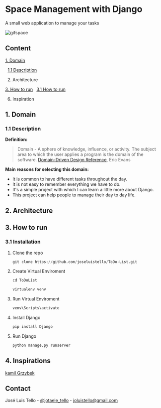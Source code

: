 # Space Management with Django

A small web application to manage your tasks

![gifspace](https://user-images.githubusercontent.com/65988061/136683114-bddefaf3-73ab-4892-be69-ed0f3835050a.gif)

## Content

[1. Domain](#1-Domain)

&nbsp;&nbsp;[1.1 Description](#11-description)

2. Architecture

[3. How to run](#3-How-to-run)
&nbsp;&nbsp;[3.1 How to run](#31-installation)

6. Inspiration

## 1. Domain

### 1.1 Description

**Definition:**

> Domain - A sphere of knowledge, influence, or activity. The subject area to which the user applies a program is the domain of the software. [Domain-Driven Design Reference](http://domainlanguage.com/ddd/reference/), Eric Evans

**Main reasons for selecting this domain:**

- It is common to have different tasks throughout the day.
- It is not easy to remember everything we have to do.
- It's a simple project with which I can learn a little more about Django.
- This project can help people to manage their day to day life.

## 2. Architecture

## 3. How to run

### 3.1 Installation

1. Clone the repo
   ```py
   git clone https://github.com/joseluistello/ToDo-List.git
   ```

2. Create Virtual Enviroment
   ```py
   cd ToDoList
   ```
   ```py
   virtualenv venv
   ```
   
3. Run Virtual Enviroment
   ```py
   venv\Scripts\activate
   ```
   
4. Install Django
   ```py
   pip install Django
   ```

5. Run Django 
   ```py
   python manage.py runserver
   ```


## 4. Inspirations

[kamil Grzybek](https://github.com/kgrzybek/modular-monolith-with-ddd)


<!-- CONTACT -->
## Contact

José Luis Tello - [@jotaele_tello](https://twitter.com/jotaele_tello) - joluistello@gmail.com

